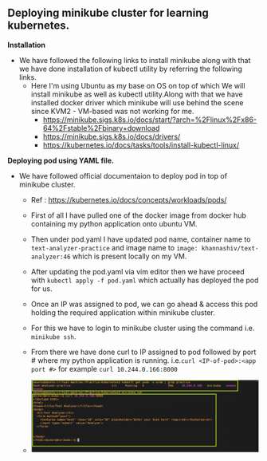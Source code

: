 ## Deploying minikube cluster for learning kubernetes.

**Installation**

- We have followed the following links to install minikube along with that we have done installation of kubectl utility by referring the following links.
    - Here I'm using Ubuntu as my base on OS on top of which We will install minikube as well as kubectl utility.Along with that we have installed docker driver which minikube will use behind the scene since KVM2 - VM-based was not working for me.
        - https://minikube.sigs.k8s.io/docs/start/?arch=%2Flinux%2Fx86-64%2Fstable%2Fbinary+download
        - https://minikube.sigs.k8s.io/docs/drivers/
        - https://kubernetes.io/docs/tasks/tools/install-kubectl-linux/ 

**Deploying pod using YAML file.**

- We have followed official documentaion to deploy pod in top of minikube cluster.
    - Ref : https://kubernetes.io/docs/concepts/workloads/pods/ 
    - First of all I have pulled one of the docker image from docker hub containing my python application onto ubuntu VM.
    - Then under pod.yaml I have updated pod name, container name to `text-analyzer-practice` and image name to `image: khannashiv/text-analyzer:46` which is present locally on my VM.
    - After updating the pod.yaml via vim editor then we have proceed with `kubectl apply -f pod.yaml` which actually has deployed the pod for us.
    - Once an IP was assigned to pod, we can go ahead & access this pod holding the required application within minikube cluster.
    - For this we have to login to minikube cluster using the command i.e. `minikube ssh`. 
    - From there we have done curl to IP assigned to pod followed by port # where my python application is running. i.e.`curl <IP-of-pod>:<app port #>` for example  `curl 10.244.0.166:8000`

    - ![](../images/Pod-1.PNG "Pod-1")

